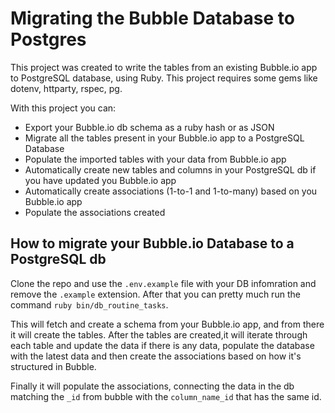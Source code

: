 # Migrating the Bubble Database to Postgres

This project was created to write the tables from an existing Bubble.io app to PostgreSQL database, using Ruby. This project requires some gems like dotenv, httparty, rspec, pg.

With this project you can:

- Export your Bubble.io db schema as a ruby hash or as JSON
- Migrate all the tables present in your Bubble.io app to a PostgreSQL Database
- Populate the imported tables with your data from Bubble.io app
- Automatically create new tables and columns in your PostgreSQL db if you have updated you Bubble.io app
- Automatically create associations (1-to-1 and 1-to-many) based on you Bubble.io app
- Populate the associations created


## How to migrate your Bubble.io Database to a PostgreSQL db

Clone the repo and use the `.env.example` file with your DB infomration and remove the `.example` extension. After that you can pretty much run the command `ruby bin/db_routine_tasks`.

This will fetch and create a schema from your Bubble.io app, and from there it will create the tables. After the tables are created,it will iterate through each table and update the data if there is any data, populate the database with the latest data and then create the associations based on how it's structured in Bubble.

Finally it will populate the associations, connecting the data in the db matching the `_id` from bubble with the `column_name_id` that has the same id.
